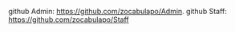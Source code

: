 github Admin: https://github.com/zocabulapo/Admin.
github Staff: https://github.com/zocabulapo/Staff
